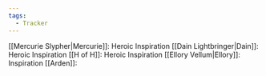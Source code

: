 ```yaml
---
tags:
  - Tracker
---
```

[[Mercurie Slypher|Mercurie]]: Heroic Inspiration
[[Dain Lightbringer|Dain]]: Heroic Inspiration
[[H of H]]: Heroic Inspiration
[[Ellory Vellum|Ellory]]: Inspiration
[[Arden]]: 